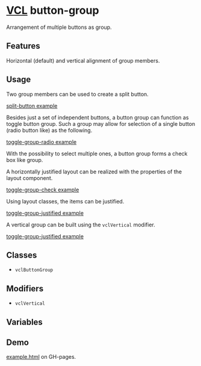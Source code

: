 # [VCL](https://github.com/vcl/doc) button-group

Arrangement of multiple buttons as group.

## Features

Horizontal (default) and vertical alignment of group members.

## Usage

Two group members can be used to create a split button.

[split-button example](/demo/example-split-button.html)

Besides just a set of independent buttons, a button group can function as
toggle button group.
Such a group may allow for selection of a single button (radio button like)
as the following.

[toggle-group-radio example](/demo/example-toggle-group-radio.html)

With the possibility to select multiple ones, a button group forms a
check box like group.

A horizontally justified layout can be realized with the properties of the
layout component.

[toggle-group-check example](/demo/example-toggle-group-check.html)

Using layout classes, the items can be justified.

[toggle-group-justified example](/demo/example-toggle-group-justified.html)

A vertical group can be built using the `vclVertical` modifier.

[toggle-group-justified example](/demo/example-vertical-group.html)

## Classes

- `vclButtonGroup`

## Modifiers

- `vclVertical`

## Variables

## Demo

[example.html](/demo/example.html) on GH-pages.
